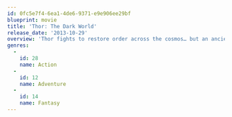 ```yaml
---
id: 0fc5e7f4-6ea1-4de6-9371-e9e906ee29bf
blueprint: movie
title: 'Thor: The Dark World'
release_date: '2013-10-29'
overview: 'Thor fights to restore order across the cosmos… but an ancient race led by the vengeful Malekith returns to plunge the universe back into darkness. Faced with an enemy that even Odin and Asgard cannot withstand, Thor must embark on his most perilous and personal journey yet, one that will reunite him with Jane Foster and force him to sacrifice everything to save us all.'
genres:
  -
    id: 28
    name: Action
  -
    id: 12
    name: Adventure
  -
    id: 14
    name: Fantasy
---
```

